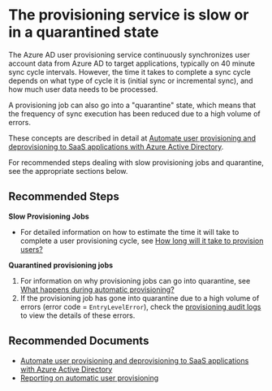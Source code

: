 <properties
	pageTitle="The provisioning service is slow or in a quarantined state"
	description="The provisioning service is slow or in a quarantined state"
	infoBubbleText="The provisioning service is slow or in a quarantined state"
	service="microsoft.activedirectory"
	resource="activedirectory"
	authors="rodejo"
	ms.author="rodejor"
	displayOrder=""
	selfHelpType="generic"
	supportTopicIds="32684524"
	productPesIds="16666"
	articleId="2f95fd80-eae3-4a65-9202-f41bfcef2152"
	cloudEnvironments="Public"
/>

# The provisioning service is slow or in a quarantined state

The Azure AD user provisioning service continuously synchronizes user account data from Azure AD to target applications, typically on 40 minute sync cycle intervals. However, the time it takes to complete a sync cycle depends on what type of cycle it is (initial sync or incremental sync), and how much user data needs to be processed.

A provisioning job can also go into a "quarantine" state, which means that the frequency of sync execution has been reduced due to a high volume of errors.

These concepts are described in detail at [Automate user provisioning and deprovisioning to SaaS applications with Azure Active Directory](https://docs.microsoft.com/azure/active-directory/manage-apps/user-provisioning#what-happens-during-provisioning).

For recommended steps dealing with slow provisioning jobs and quarantine, see the appropriate sections below.

## **Recommended Steps**

**Slow Provisioning Jobs**

* For detailed information on how to estimate the time it will take to complete a user provisioning cycle, see [How long will it take to provision users?](https://docs.microsoft.com/azure/active-directory/manage-apps/user-provisioning#how-long-will-it-take-to-provision-users)

**Quarantined provisioning jobs**

1. For information on why provisioning jobs can go into quarantine, see [What happens during automatic provisioning?](https://docs.microsoft.com/azure/active-directory/manage-apps/user-provisioning#what-happens-during-provisioning)
2. If the provisioning job has gone into quarantine due to a high volume of errors (error code = `EntryLevelError`), check the [provisioning audit logs](https://docs.microsoft.com/azure/active-directory/manage-apps/check-status-user-account-provisioning#provisioning-audit-logs) to view the details of these errors.

## **Recommended Documents**

* [Automate user provisioning and deprovisioning to SaaS applications with Azure Active Directory](https://docs.microsoft.com/azure/active-directory/manage-apps/user-provisioning#how-does-automatic-provisioning-work)
* [Reporting on automatic user provisioning](https://docs.microsoft.com/azure/active-directory/manage-apps/check-status-user-account-provisioning)

